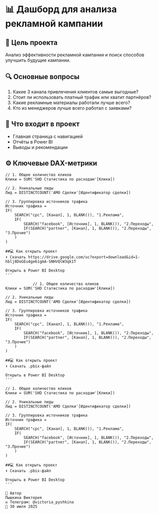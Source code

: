 # 📊 Дашборд для анализа рекламной кампании

## 🎯 Цель проекта
Анализ эффективности рекламной кампании и поиск способов улучшить будущие кампании.

## 🔍 Основные вопросы
1. Какие 3 канала привлечения клиентов самые выгодные?
2. Стоит ли использовать платный трафик или хватит партнёров?
3. Какие рекламные материалы работали лучше всего?
4. Кто из менеджеров лучше всего работал с заявками?

## 📂 Что входит в проект
- Главная страница с навигацией
- Отчёты в Power BI
- Выводы и рекомендации

## ⚙️ Ключевые DAX-метрики
```dax
// 1. Общее количество кликов
Клики = SUM('SHD Статистика по расходам'[Клики])

// 2. Уникальные лиды
Лид = DISTINCTCOUNT('AMO Сделки'[Идентификатор сделки])

// 3. Группировка источников трафика
Источник трафика = 
IF(
    SEARCH("cpc", [Канал], 1, BLANK()), "1.Реклама",
    IF(
        SEARCH("facebook", [Источник], 1, BLANK()), "2.Переходы",
        IF(SEARCH("partner", [Канал], 1, BLANK()), "2.Переходы", "3.Прочие")
    )
)

##💻 Как открыть проект
⬇️ Скачать https://drive.google.com/uc?export=download&id=1-hblj8DoGEu4ge61gmA-SNHVQlW3qk1T

Открыть в Power BI Desktop
'''
  
			// 1. Общее количество кликов
Клики = SUM('SHD Статистика по расходам'[Клики])

// 2. Уникальные лиды
Лид = DISTINCTCOUNT('AMO Сделки'[Идентификатор сделки])

// 3. Группировка источников трафика
Источник трафика = 
IF(
    SEARCH("cpc", [Канал], 1, BLANK()), "1.Реклама",
    IF(
        SEARCH("facebook", [Источник], 1, BLANK()), "2.Переходы",
        IF(SEARCH("partner", [Канал], 1, BLANK()), "2.Переходы", "3.Прочие")
    )
)

##💻 Как открыть проект
⬇️ Скачать .pbix-файл

Открыть в Power BI Desktop
'''
  
// 1. Общее количество кликов
Клики = SUM('SHD Статистика по расходам'[Клики])

// 2. Уникальные лиды
Лид = DISTINCTCOUNT('AMO Сделки'[Идентификатор сделки])

// 3. Группировка источников трафика
Источник трафика = 
IF(
    SEARCH("cpc", [Канал], 1, BLANK()), "1.Реклама",
    IF(
        SEARCH("facebook", [Источник], 1, BLANK()), "2.Переходы",
        IF(SEARCH("partner", [Канал], 1, BLANK()), "2.Переходы", "3.Прочие")
    )
)

##💻 Как открыть проект
⬇️ Скачать .pbix-файл

Открыть в Power BI Desktop
'''
  
📌 Автор
Пышкина Виктория
✉️ Телеграм: @victoria_pyshkina
📅 30 июля 2025
